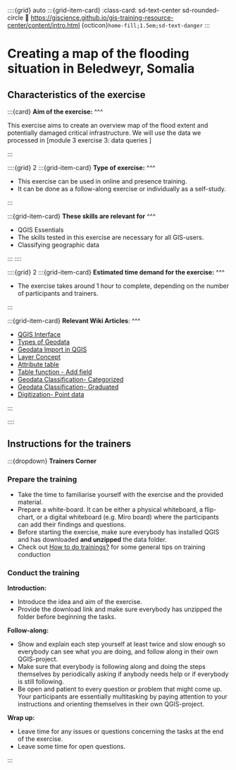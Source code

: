 ::::{grid} auto
:::{grid-item-card}
:class-card: sd-text-center sd-rounded-circle
:link: https://giscience.github.io/gis-training-resource-center/content/intro.html 
{octicon}`home-fill;1.5em;sd-text-danger`
:::

# Creating a map of the flooding situation in Beledweyr, Somalia

## Characteristics of the exercise

:::{card}
__Aim of the exercise:__
^^^

This exercise aims to create an overview map of the flood extent and potentially damaged critical infrastructure. We will use the data we processed in [module 3 exercise 3: data queries ]

:::

::::{grid} 2
:::{grid-item-card}
__Type of exercise:__
^^^

- This exercise can be used in online and presence training. 
- It can be done as a follow-along exercise or individually as a self-study.

:::

:::{grid-item-card}
__These skills are relevant for__ 
^^^

- QGIS Essentials
- The skills tested in this exercise are necessary for all GIS-users.
- Classifying geographic data

:::
::::

::::{grid} 2
:::{grid-item-card}
__Estimated time demand for the exercise:__
^^^

- The exercise takes around 1 hour to complete, depending on the number of participants and trainers. 

:::

:::{grid-item-card}
__Relevant Wiki Articles__:
^^^

* [QGIS Interface](/content/Wiki/en_qgis_interface_wiki.md)
* [Types of Geodata](/content/Wiki/en_qgis_geodata_types_wiki.md)
* [Geodata Import in QGIS](/content/Wiki/en_qgis_import_geodata_wiki.md)
* [Layer Concept](/content/Wiki/en_qgis_layer_concept_wiki.md)
* [Attribute table](/content/Wiki/en_qgis_attribute_table_wiki.md)
* [Table function - Add field](/content/Wiki/en_qgis_table_functions_wiki.md)
* [Geodata Classification- Categorized](/content/Wiki/en_qgis_categorized_wiki.md)
* [Geodata Classification- Graduated](/content/Wiki/en_qgis_graduated_wiki.md)
* [Digitization- Point data](https://giscience.github.io/gis-training-resource-center/content/Wiki/en_qgis_digitalization_wiki.html#add-geometries-to-a-layer)

:::

::::

## Instructions for the trainers

:::{dropdown} __Trainers Corner__ 

### Prepare the training

- Take the time to familiarise yourself with the exercise and the provided material.
- Prepare a white-board. It can be either a physical whiteboard, a flip-chart, or a digital whiteboard (e.g. Miro board) where the participants can add their findings and questions. 
- Before starting the exercise, make sure everybody has installed QGIS and has downloaded __and unzipped__ the data folder.
- Check out [How to do trainings?](/content/Trainers_corner/en_how_to_training.md) for some general tips on training conduction

### Conduct the training

__Introduction:__

- Introduce the idea and aim of the exercise.
- Provide the download link and make sure everybody has unzipped the folder before beginning the tasks.

__Follow-along:__

- Show and explain each step yourself at least twice and slow enough so everybody can see what you are doing, and follow along in their own QGIS-project. 
- Make sure that everybody is following along and doing the steps themselves by periodically asking if anybody needs help or if everybody is still following.  
- Be open and patient to every question or problem that might come up. Your participants are essentially multitasking by paying attention to your instructions and orienting themselves in their own QGIS-project.

__Wrap up:__

- Leave time for any issues or questions concerning the tasks at the end of the exercise.
- Leave some time for open questions. 

:::

